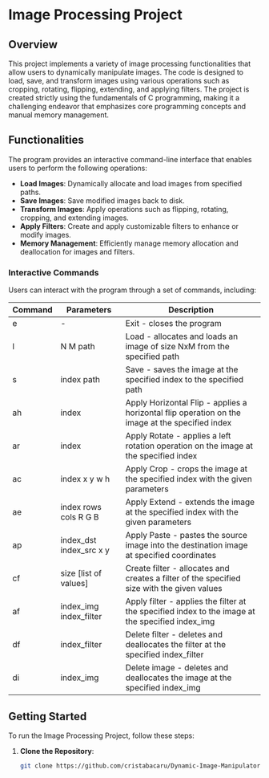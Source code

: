 # Image Processing Project

## Overview
This project implements a variety of image processing functionalities that allow users to dynamically manipulate images. The code is designed to load, save, and transform images using various operations such as cropping, rotating, flipping, extending, and applying filters. The project is created strictly using the fundamentals of C programming, making it a challenging endeavor that emphasizes core programming concepts and manual memory management.

## Functionalities
The program provides an interactive command-line interface that enables users to perform the following operations:

- **Load Images**: Dynamically allocate and load images from specified paths.
- **Save Images**: Save modified images back to disk.
- **Transform Images**: Apply operations such as flipping, rotating, cropping, and extending images.
- **Apply Filters**: Create and apply customizable filters to enhance or modify images.
- **Memory Management**: Efficiently manage memory allocation and deallocation for images and filters.

### Interactive Commands
Users can interact with the program through a set of commands, including:

| Command | Parameters                             | Description                                                                                          |
|---------|----------------------------------------|------------------------------------------------------------------------------------------------------|
| e       | -                                      | Exit - closes the program                                                                            |
| l       | N M path                               | Load - allocates and loads an image of size NxM from the specified path                             |
| s       | index path                             | Save - saves the image at the specified index to the specified path                                  |
| ah      | index                                  | Apply Horizontal Flip - applies a horizontal flip operation on the image at the specified index      |
| ar      | index                                  | Apply Rotate - applies a left rotation operation on the image at the specified index                 |
| ac      | index x y w h                         | Apply Crop - crops the image at the specified index with the given parameters                        |
| ae      | index rows cols R G B                 | Apply Extend - extends the image at the specified index with the given parameters                    |
| ap      | index_dst index_src x y               | Apply Paste - pastes the source image into the destination image at specified coordinates             |
| cf      | size [list of values]                 | Create filter - allocates and creates a filter of the specified size with the given values           |
| af      | index_img index_filter                 | Apply filter - applies the filter at the specified index to the image at the specified index_img     |
| df      | index_filter                           | Delete filter - deletes and deallocates the filter at the specified index_filter                     |
| di      | index_img                              | Delete image - deletes and deallocates the image at the specified index_img                         |

## Getting Started
To run the Image Processing Project, follow these steps:

1. **Clone the Repository**:
   ```bash
   git clone https://github.com/cristabacaru/Dynamic-Image-Manipulator.git
